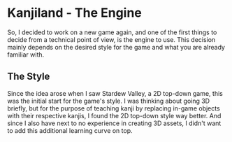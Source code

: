# Kanjiland - The Engine

So, I decided to work on a new game again, and one of the first things to decide from a technical point of view, is the engine to use.
This decision mainly depends on the desired style for the game and what you are already familiar with.

## The Style
Since the idea arose when I saw Stardew Valley, a 2D top-down game, this was the initial start for the game's style. I was thinking about
going 3D briefly, but for the purpose of teaching kanji by replacing in-game objects with their respective kanjis, I found the 2D top-down
style way better. And since I also have next to no experience in creating 3D assets, I didn't want to add this additional learning curve on top.